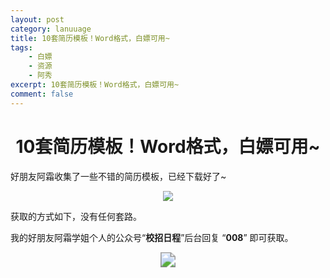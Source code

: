 ```yaml
---
layout: post
category: lanuuage
title: 10套简历模板！Word格式，白嫖可用~
tags:
    - 白嫖
    - 资源
    - 阿秀
excerpt: 10套简历模板！Word格式，白嫖可用~
comment: false
---
```






<h1 align="center">10套简历模板！Word格式，白嫖可用~</h1>

好朋友阿霜收集了一些不错的简历模板，已经下载好了~


<div align="center"><img src="https://axiu-image-bed.oss-cn-shanghai.aliyuncs.com/img/202211290932798.png" style="zoom:100%;" /></div>

获取的方式如下，没有任何套路。

我的好朋友阿霜学姐个人的公众号“**校招日程**”后台回复 “**008**” 即可获取。
<div align="center"><img src="https://axiu-image-bed.oss-cn-shanghai.aliyuncs.com/img/202211282336371.jpeg" style="zoom:150%;" /></div>







